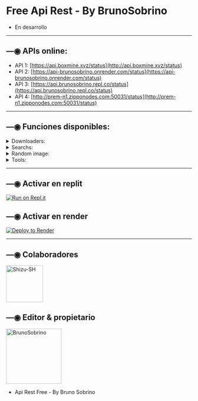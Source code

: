 # Free Api Rest - By BrunoSobrino

- En desarrollo

------------------

## —◉ APIs online:
- API 1: [https://api.boxmine.xyz/status](http://api.boxmine.xyz/status)
- API 2: [https://api-brunosobrino.onrender.com/status](https://api-brunosobrino.onrender.com/status)
- API 3: [https://api.brunosobrino.repl.co/status](https://api.brunosobrino.repl.co/status)
- API 4: [http://prem-n1.zipponodes.com:50031/status](http://prem-n1.zipponodes.com:50031/status)

------------------

## —◉ Funciones disponibles:

<details>
<summary>Downloaders:</summary>

### YT downloader v1:
- **audio:**
  - Uso: `https://api.boxmine.xyz/api/v1/ytmp3?url=${url}`
  - Ejemplo: [https://api.boxmine.xyz/api/v1/ytmp3?url=https://youtu.be/JLWRZ8eWyZo?si=EmeS9fJvSOkDk7p](https://api.boxmine.xyz/api/v1/ytmp3?url=https://youtu.be/JLWRZ8eWyZo?si=EmeS9fJvSOkDk7p)
- **video:**
  - Uso: `https://api.boxmine.xyz/api/v1/ytmp4?url=${url}`
  - Ejemplo: [https://api.boxmine.xyz/api/v1/ytmp4?url=https://youtu.be/JLWRZ8eWyZo?si=EmeS9fJvSOkDk7p](https://api.boxmine.xyz/api/v1/ytmp4?url=https://youtu.be/JLWRZ8eWyZo?si=EmeS9fJvSOkDk7p)

### YT downloader v2:
- **audio:**
  - Uso: `https://api.boxmine.xyz/api/v2/ytmp3?url=${url}`
  - Ejemplo: [https://api.boxmine.xyz/api/v2/ytmp3?url=https://youtu.be/JLWRZ8eWyZo?si=EmeS9fJvSOkDk7p](https://api.boxmine.xyz/api/v2/ytmp3?url=https://youtu.be/JLWRZ8eWyZo?si=EmeS9fJvSOkDk7p)
- **video:**
  - Uso: `https://api.boxmine.xyz/api/v2/ytmp4?url=${url}`
  - Ejemplo: [https://api.boxmine.xyz/api/v2/ytmp4?url=https://youtu.be/JLWRZ8eWyZo?si=EmeS9fJvSOkDk7p](https://api.boxmine.xyz/api/v2/ytmp4?url=https://youtu.be/JLWRZ8eWyZo?si=EmeS9fJvSOkDk7p)

### YTDL:
- **info + audio + video:**
  - Uso: `https://api.boxmine.xyz/api/ytdl?url=${url}`
  - Ejemplo: [https://api.boxmine.xyz/api/ytdl?url=https://youtu.be/JLWRZ8eWyZo?si=EmeS9fJvSOkDk7p](https://api.boxmine.xyz/api/ytdl?url=https://youtu.be/JLWRZ8eWyZo?si=EmeS9fJvSOkDk7p)
 
### YTPlay:
- **info + audio + video:**
  - Uso: `https://api.boxmine.xyz/api/ytplay?text=${text || url}`
  - Ejemplo: [https://api.boxmine.xyz/api/ytplay?text=begin%20you](https://api.boxmine.xyz/api/ytplay?text=begin%20you)
  - Ejemplo: [https://api.boxmine.xyz/api/ytplay?text=https://youtu.be/JLWRZ8eWyZo?si=EmeS9fJvSOkDk7p](https://api.boxmine.xyz/api/ytplay?text=https://youtu.be/JLWRZ8eWyZo?si=EmeS9fJvSOkDk7p)

### SpotifySearch:
- **audio**
  - Uso: `https://api.boxmine.xyz/api/spotifysearch?text=${text || url}`
  - Ejemplo: [https://api.boxmine.xyz/api/spotifysearch?text=maneskin%20beggin](https://api.boxmine.xyz/api/spotifysearch?text=maneskin%20beggin)
  - Ejemplo: [https://api.boxmine.xyz/api/spotifysearch?text=https://open.spotify.com/track/3Wrjm47oTz2sjIgck11l5e](https://api.boxmine.xyz/api/spotifysearch?text=https://open.spotify.com/track/3Wrjm47oTz2sjIgck11l5e)
  
### TikTokDL:
- Uso: `https://api.boxmine.xyz/api/tiktok?url=${url}`
- Ejemplo: [https://api.boxmine.xyz/api/tiktok?url=https://vm.tiktok.com/ZMjPXawEV](https://api.boxmine.xyz/api/tiktok?url=https://vm.tiktok.com/ZMjPXawEV)

### TTImg (TikTok image downloader):
- Uso: `https://api.boxmine.xyz/api/ttimg?url=${url}`
- Ejemplo: [https://api.boxmine.xyz/api/ttimg?url=https://vm.tiktok.com/ZM2cqBRVS](https://api.boxmine.xyz/api/ttimg?url=https://vm.tiktok.com/ZM2cqBRVS)

</details>

<details>
<summary>Searchs:</summary>

### YTSearch:
  - Uso: `https://api.boxmine.xyz/api/ytsearch?text=${texto}`
  - Ejemplo: [https://api.boxmine.xyz/api/ytsearch?text=begin%20you](https://api.boxmine.xyz/api/ytsearch?text=begin%20you)

</details>

<details>
<summary>Random image:</summary>

### nsfw:
- **nsfwloli:**
  - Uso: [https://api.boxmine.xyz/api/nsfw/nsfwloli](http://api.boxmine.xyz/api/nsfw/nsfwloli)

</details>

<details>
<summary>Tools:</summary>

### ChatGPT:
- **Sin lenguaje:**
  - Uso: `https://api.boxmine.xyz/api/chatgpt?text=${text}`
  - Ejemplo: [https://api.boxmine.xyz/api/chatgpt?text=Hola](https://api.boxmine.xyz/api/chatgpt?text=Hola)
- **Con lenguaje:**
  - Uso: `https://api.boxmine.xyz/api/chatgpt?text=${text}&lenguaje=${lenguaje}`
  - Ejemplo: [https://api.boxmine.xyz/api/chatgpt?text=Hola&lenguaje=es](https://api.boxmine.xyz/api/chatgpt?text=Hola&lenguaje=es)
  - Ejemplo: [https://api.boxmine.xyz/api/chatgpt?text=Hola&lenguaje=en](https://api.boxmine.xyz/api/chatgpt?text=Hola&lenguaje=en)

</details>

------------------

## —◉ Activar en replit

[![Run on Repl.it](https://repl.it/badge/github/BrunoSobrino/api)](https://repl.it/github/BrunoSobrino/api) 
  
## —◉ Activar en render

[![Deploy to Render](https://render.com/images/deploy-to-render-button.svg)](https://dashboard.render.com/blueprint/new?repo=https%3A%2F%2Fgithub.com%2FBrunoSobrino%2Fapi) 

------------------

## —◉ Colaboradores
<a href="https://github.com/Shizu-SH"><img src="https://github.com/Shizu-SH.png" width="100" height="100" alt="Shizu-SH"/></a>

## —◉ Editor & propietario
<a href="https://github.com/BrunoSobrino"><img src="https://github.com/BrunoSobrino.png" width="150" height="150" alt="BrunoSobrino"/></a>
- Api Rest Free - By Bruno Sobrino
